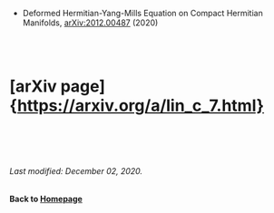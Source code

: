 * Deformed Hermitian-Yang-Mills Equation on Compact Hermitian Manifolds, [arXiv:2012.00487](https://arxiv.org/pdf/2012.00487.pdf) (2020)

<br />    
<br />


# [arXiv page]{https://arxiv.org/a/lin_c_7.html}
<br />    
<br />
<br />

###### Last modified: December 02, 2020.
#### Back to [Homepage](https://chaominl.github.io)
